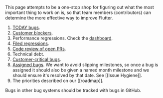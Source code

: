 This page attempts to be a one-stop shop for figuring out what the most important thing to work on is, so that team members (contributors) can determine the more effective way to improve Flutter.

1. [TODAY bugs](https://github.com/flutter/flutter/issues?q=is%3Aopen+is%3Aissue+label%3A%22%E2%9A%A0+TODAY%22).
1. [Customer blockers](https://github.com/flutter/flutter/issues?q=is%3Aopen+is%3Aissue+label%3A%22severe%3A+customer+blocker%22).
1. Performance regressions. Check the [dashboard](https://flutter-dashboard.appspot.com/benchmarks.html).
1. [Filed regressions](https://github.com/flutter/flutter/issues?q=is%3Aopen+is%3Aissue+label%3A%22severe%3A+regression%22).
1. [Code review of open PRs](https://github.com/pulls?utf8=%E2%9C%93&q=is%3Aopen+is%3Apr+archived%3Afalse+user%3Aflutter+).
1. Technical debt.
1. [Customer-critical bugs](https://github.com/flutter/flutter/issues?utf8=%E2%9C%93&q=is%3Aopen+is%3Aissue+label%3A%22severe%3A+customer+critical%22+).
1. [Assigned bugs](https://github.com/issues/assigned). We want to avoid slipping milestones, so once a bug is assigned it should also be given a named month milestone and we should ensure it's resolved by that date. See [[Issue Hygiene]].
1. The priorities described on our [[roadmap]].

Bugs in other bug systems should be tracked with bugs in GitHub.